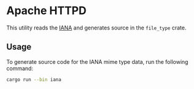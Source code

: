 # Apache HTTPD 

This utility reads the [IANA](https://www.iana.org/assignments/media-types/media-types.xml) and
generates source in the `file_type` crate.

## Usage

To generate source code for the IANA mime type data, run the following command:

```sh
cargo run --bin iana
```
